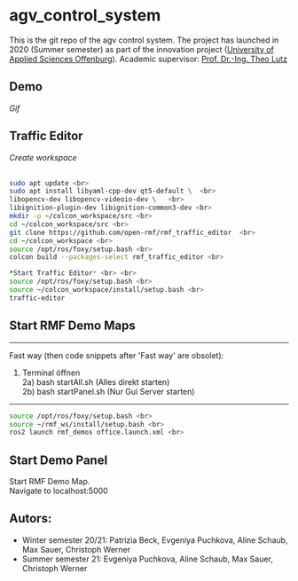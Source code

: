 # agv_control_system

This is the git repo of the agv control system. 
The project has launched in 2020 (Summer semester) as part of the innovation project (<a href="https://www.hs-offenburg.de/">University of Applied Sciences Offenburg</a>).
Academic supervisor:  <a href="https://imla.hs-offenburg.de/personen/prof-dr-ing-theo-lutz/">Prof. Dr.-Ing. Theo Lutz</a>

## Demo

*Gif* 

## Traffic Editor

*Create workspace* <br> <br>
```bash
sudo apt update <br>
sudo apt install libyaml-cpp-dev qt5-default \  <br>
libopencv-dev libopencv-videoio-dev \   <br>
libignition-plugin-dev libignition-common3-dev <br>
mkdir -p ~/colcon_workspace/src <br>
cd ~/colcon_workspace/src <br>
git clone https://github.com/open-rmf/rmf_traffic_editor  <br>
cd ~/colcon_workspace <br>
source /opt/ros/foxy/setup.bash <br>
colcon build --packages-select rmf_traffic_editor <br>

```

```bash
*Start Traffic Editor* <br> <br>
source /opt/ros/foxy/setup.bash <br>
source ~/colcon_workspace/install/setup.bash <br>
traffic-editor

```

## Start RMF Demo Maps
--------------------------------
Fast way (then code snippets after 'Fast way' are obsolet):  <br>

1. Terminal öffnen <br>
2a) bash startAll.sh (Alles direkt starten)  <br>
2b) bash startPanel.sh (Nur Gui Server starten)  <br>
----------------------------------

```bash
source /opt/ros/foxy/setup.bash <br>
source ~/rmf_ws/install/setup.bash <br>
ros2 launch rmf_demos office.launch.xml <br>
```

## Start Demo Panel
Start RMF Demo Map. <br>
Navigate to localhost:5000

## Autors: 
- Winter semester 20/21: Patrizia Beck, Evgeniya Puchkova, Aline Schaub, Max Sauer, Christoph Werner
- Summer semester 21: Evgeniya Puchkova, Aline Schaub, Max Sauer, Christoph Werner
